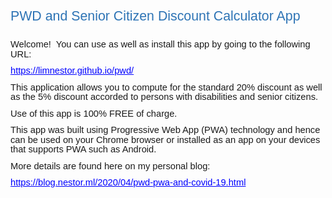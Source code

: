 <html>

<head>
<meta http-equiv=Content-Type content="text/html; charset=windows-1252">
<meta name=Generator content="Microsoft Word 15 (filtered)">
<style>
<!--
 /* Font Definitions */
 @font-face
	{font-family:"Cambria Math";
	panose-1:2 4 5 3 5 4 6 3 2 4;}
@font-face
	{font-family:Calibri;
	panose-1:2 15 5 2 2 2 4 3 2 4;}
@font-face
	{font-family:"Calibri Light";
	panose-1:2 15 3 2 2 2 4 3 2 4;}
 /* Style Definitions */
 p.MsoNormal, li.MsoNormal, div.MsoNormal
	{margin-top:0in;
	margin-right:0in;
	margin-bottom:8.0pt;
	margin-left:0in;
	line-height:107%;
	font-size:11.0pt;
	font-family:"Calibri",sans-serif;}
h1
	{mso-style-link:"Heading 1 Char";
	margin-top:12.0pt;
	margin-right:0in;
	margin-bottom:0in;
	margin-left:0in;
	margin-bottom:.0001pt;
	line-height:107%;
	page-break-after:avoid;
	font-size:16.0pt;
	font-family:"Calibri Light",sans-serif;
	color:#2E74B5;
	font-weight:normal;}
a:link, span.MsoHyperlink
	{color:blue;
	text-decoration:underline;}
a:visited, span.MsoHyperlinkFollowed
	{color:#954F72;
	text-decoration:underline;}
span.Heading1Char
	{mso-style-name:"Heading 1 Char";
	mso-style-link:"Heading 1";
	font-family:"Calibri Light",sans-serif;
	color:#2E74B5;}
.MsoChpDefault
	{font-family:"Calibri",sans-serif;}
.MsoPapDefault
	{margin-bottom:8.0pt;
	line-height:107%;}
@page WordSection1
	{size:8.5in 11.0in;
	margin:1.0in 1.0in 1.0in 1.0in;}
div.WordSection1
	{page:WordSection1;}
-->
</style>

</head>

<body lang=EN-US link=blue vlink="#954F72">

<div class=WordSection1>

<h1>PWD and Senior Citizen Discount Calculator App</h1>

<p class=MsoNormal>&nbsp;</p>

<p class=MsoNormal>Welcome!  You can use as well as install this app by going
to the following URL:</p>

<p class=MsoNormal><a href="https://limnestor.github.io/pwd/">https://limnestor.github.io/pwd/</a></p>

<p class=MsoNormal>This application allows you to compute for the standard 20%
discount as well as the 5% discount accorded to persons with disabilities and
senior citizens.</p>

<p class=MsoNormal>Use of this app is 100% FREE of charge.</p>

<p class=MsoNormal>This app was built using Progressive Web App (PWA) technology
and hence can be used on your Chrome browser or installed as an app on your
devices that supports PWA such as Android. </p>

<p class=MsoNormal>More details are found here on my personal blog:</p>

<p class=MsoNormal><a
href="https://blog.nestor.eu.org/2020/04/pwd-pwa-and-covid-19.html">https://blog.nestor.ml/2020/04/pwd-pwa-and-covid-19.html</a></p>

<p class=MsoNormal>&nbsp;</p>

<p class=MsoNormal>&nbsp;</p>

</div>

</body>

</html>
